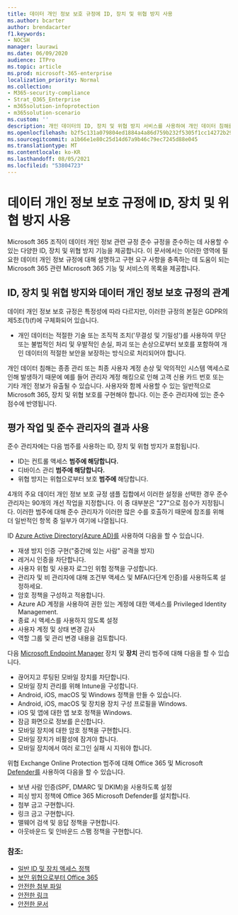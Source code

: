 ```yaml
---
title: 데이터 개인 정보 보호 규정에 ID, 장치 및 위협 방지 사용
ms.author: bcarter
author: brendacarter
f1.keywords:
- NOCSH
manager: laurawi
ms.date: 06/09/2020
audience: ITPro
ms.topic: article
ms.prod: microsoft-365-enterprise
localization_priority: Normal
ms.collection:
- M365-security-compliance
- Strat_O365_Enterprise
- m365solution-infoprotection
- m365solution-scenario
ms.custom: ''
description: 개인 데이터의 ID, 장치 및 위협 방지 서비스를 사용하여 개인 데이터 침해를 Microsoft 365.
ms.openlocfilehash: b2f5c131a079804ed1884a4a86d759b232f5305f1cc14272b290844fe5872067
ms.sourcegitcommit: a1b66e1e80c25d14d67a9b46c79ec7245d88e045
ms.translationtype: MT
ms.contentlocale: ko-KR
ms.lasthandoff: 08/05/2021
ms.locfileid: "53804723"
---
```

# <a name="use-identity-device-and-threat-protection-for-data-privacy-regulation"></a>데이터 개인 정보 보호 규정에 ID, 장치 및 위협 방지 사용

Microsoft 365 조직이 데이터 개인 정보 관련 규정 준수 규정을 준수하는 데 사용할 수 있는 다양한 ID, 장치 및 위협 방지 기능을 제공합니다. 이 문서에서는 이러한 영역에 필요한 데이터 개인 정보 규정에 대해 설명하고 구현 요구 사항을 충족하는 데 도움이 되는 Microsoft 365 관련 Microsoft 365 기능 및 서비스의 목록을 제공합니다.

## <a name="how-identity-device-and-threat-protection-relate-to-data-privacy-regulation"></a>ID, 장치 및 위협 방지와 데이터 개인 정보 보호 규정의 관계

데이터 개인 정보 보호 규정은 특정성에 따라 다르지만, 이러한 규정의 본질은 GDPR의 제5조(1)(f)에 구체화되어 있습니다.

- 개인 데이터는 적절한 기술 또는 조직적 조치('무결성 및 기밀성')를 사용하여 무단 또는 불법적인 처리 및 우발적인 손실, 파괴 또는 손상으로부터 보호를 포함하여 개인 데이터의 적절한 보안을 보장하는 방식으로 처리되어야 합니다.

개인 데이터 침해는 종종 관리 또는 최종 사용자 계정 손상 및 악의적인 시스템 액세스로 인해 발생하기 때문에 예를 들어 관리자 계정 해킹으로 인해 고객 신용 카드 번호 또는 기타 개인 정보가 유출될 수 있습니다. 사용자와 함께 사용할 수 있는 일반적으로 Microsoft 365, 장치 및 위협 보호를 구현해야 합니다. 이는 준수 관리자에 있는 준수 점수에 반영됩니다.

## <a name="using-the-results-of-your-assessment-work-and-compliance-manager"></a>평가 작업 및 준수 관리자의 결과 사용

준수 관리자에는 다음 범주를 사용하는 ID, 장치 및 위협 방지가 포함됩니다.

- ID는 컨트롤 액세스 **범주에 해당합니다.**
- 디바이스 관리 **범주에 해당합니다.**
- 위협 방지는 위협으로부터 보호 **범주에** 해당합니다.
 
4개의 주요 데이터 개인 정보 보호 규정 샘플 집합에서 이러한 설정을 선택한 경우 준수 관리자는 90개의 개선 작업을 지정합니다. 이 중 대부분은 "27"으로 점수가 지정됩니다. 이러한 범주에 대해 준수 관리자가 이러한 많은 수를 호출하기 때문에 참조를 위해 더 일반적인 항목 중 일부가 여기에 나열됩니다.

ID [Azure Active Directory(Azure AD)를](https://azure.microsoft.com/services/active-directory/) 사용하여  다음을 할 수 있습니다.

- 재생 방지 인증 구현("중간에 있는 사람" 공격을 방지)
- 레거시 인증을 차단합니다.
- 사용자 위험 및 사용자 로그인 위험 정책을 구성합니다.
- 관리자 및 비 관리자에 대해 조건부 액세스 및 MFA(다단계 인증)를 사용하도록 설정하세요.
- 암호 정책을 구성하고 적용합니다.
- Azure AD 계정을 사용하여 권한 있는 계정에 대한 액세스를 Privileged Identity Management.
- 종료 시 액세스를 사용하지 않도록 설정
- 사용자 계정 및 상태 변경 감사
- 역할 그룹 및 관리 변경 내용을 검토합니다.

다음 [Microsoft Endpoint Manager](https://www.microsoft.com/microsoft-365/microsoft-endpoint-manager) 장치 및 **장치** 관리 범주에 대해 다음을 할 수 있습니다.

- 끊어지고 루팅된 모바일 장치를 차단합니다.
- 모바일 장치 관리를 위해 Intune을 구성합니다.
- Android, iOS, macOS 및 Windows 정책을 만들 수 있습니다.
- Android, iOS, macOS 및 장치용 장치 구성 프로필을 Windows.
- iOS 및 앱에 대한 앱 보호 정책을 Windows.
- 잠금 화면으로 정보를 은신합니다.
- 모바일 장치에 대한 암호 정책을 구현합니다.
- 모바일 장치가 비활성에 잠겨야 합니다.
- 모바일 장치에서 여러 로그인 실패 시 지워야 합니다.

위협 Exchange Online Protection 범주에 대해 Office 365 및 Microsoft  [Defender를](../security/office-365-security/defender-for-office-365.md) 사용하여 다음을 할 수 있습니다.

- 보낸 사람 인증(SPF, DMARC 및 DKIM)을 사용하도록 설정
- 피싱 방지 정책에 Office 365 Microsoft Defender를 설치합니다.
- 첨부 금고 구현합니다.
- 링크 금고 구현합니다.
- 맬웨어 검색 및 응답 정책을 구현합니다.
- 아웃바운드 및 인바운드 스팸 정책을 구현합니다.

### <a name="references"></a>참조:

- [일반 ID 및 장치 액세스 정책](../security/office-365-security/identity-access-policies.md)
- [보안 위협으로부터 Office 365](https://support.office.com/article/protect-against-threats-in-office-365-b10023f6-f30f-45d3-b3ad-b71aa4aa0d58)
- [안전한 첨부 파일](../security/office-365-security/safe-attachments.md)
- [안전한 링크](../security/office-365-security/safe-links.md)
- [안전한 문서](../security/office-365-security/safe-docs.md)
